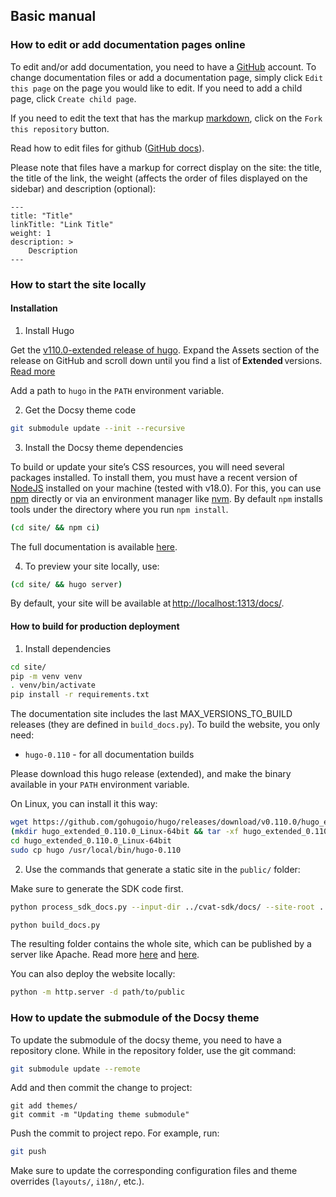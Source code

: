 ## Basic manual

### How to edit or add documentation pages online

To edit and/or add documentation, you need to have a [GitHub](https://github.com/login) account.
To change documentation files or add a documentation page,
simply click `Edit this page` on the page you would like to edit.
If you need to add a child page, click `Create child page`.

If you need to edit the text that has the markup [markdown](https://github.com/adam-p/markdown-here/wiki/Markdown-Cheatsheet),
click on the `Fork this repository` button.

Read how to edit files for github ([GitHub docs](https://docs.github.com/en/github/managing-files-in-a-repository/editing-files-in-another-users-repository)).

Please note that files have a markup for correct display on the site: the title, the title of the link,
the weight (affects the order of files displayed on the sidebar) and description (optional):

```
---
title: "Title"
linkTitle: "Link Title"
weight: 1
description: >
    Description
---
```


### How to start the site locally

#### Installation

1. Install Hugo

Get the [v110.0-extended release of hugo](https://github.com/gohugoio/hugo/releases/tag/v0.110.0).
Expand the Assets section of the release on GitHub and scroll down
until you find a list of **Extended** versions.
[Read more](https://gohugo.io/getting-started/installing/#quick-install)

Add a path to `hugo` in the `PATH` environment variable.

2. Get the Docsy theme code

```bash
git submodule update --init --recursive
```

3. Install the Docsy theme dependencies

To build or update your site’s CSS resources, you will need several packages installed.
To install them, you must have a recent version of [NodeJS](https://nodejs.org/en/)
installed on your machine (tested with v18.0). For this, you can use
[npm](https://docs.npmjs.com/downloading-and-installing-node-js-and-npm) directly
or via an environment manager like [nvm](https://github.com/nvm-sh/nvm).
By default `npm` installs tools under the directory where you run `npm install`.

```bash
(cd site/ && npm ci)
```

The full documentation is available
[here](https://www.docsy.dev/docs/get-started/other-options/#for-an-existing-site).

4. To preview your site locally, use:

```bash
(cd site/ && hugo server)
```

By default, your site will be available at <http://localhost:1313/docs/>.

#### How to build for production deployment

1. Install dependencies

```bash
cd site/
pip -m venv venv
. venv/bin/activate
pip install -r requirements.txt
```

The documentation site includes the last MAX_VERSIONS_TO_BUILD releases
(they are defined in `build_docs.py`). To build the website, you only need:
- `hugo-0.110` - for all documentation builds

Please download this hugo release (extended), and make the binary
available in your `PATH` environment variable.

On Linux, you can install it this way:

```bash
wget https://github.com/gohugoio/hugo/releases/download/v0.110.0/hugo_extended_0.110.0_Linux-64bit.tar.gz
(mkdir hugo_extended_0.110.0_Linux-64bit && tar -xf hugo_extended_0.110.0_Linux-64bit.tar.gz -C hugo_extended_0.110.0_Linux-64bit)
cd hugo_extended_0.110.0_Linux-64bit
sudo cp hugo /usr/local/bin/hugo-0.110
```

2. Use the commands that generate a static site in the `public/` folder:

Make sure to generate the SDK code first.

```bash
python process_sdk_docs.py --input-dir ../cvat-sdk/docs/ --site-root .

python build_docs.py
```

The resulting folder contains the whole site, which can be published by a server like Apache.
Read more [here](https://www.docsy.dev/docs/getting-started/)
and [here](https://gohugo.io/hosting-and-deployment/).

You can also deploy the website locally:
```bash
python -m http.server -d path/to/public
```

### How to update the submodule of the Docsy theme

To update the submodule of the docsy theme, you need to have a repository clone.
While in the repository folder, use the git command:

```bash
git submodule update --remote
```

Add and then commit the change to project:

```bashs
git add themes/
git commit -m "Updating theme submodule"
```

Push the commit to project repo. For example, run:

```bash
git push
```

Make sure to update the corresponding configuration files and
theme overrides (`layouts/`, `i18n/`, etc.).
